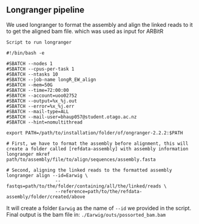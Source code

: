 ## Longranger pipeline
We used longranger to format the assembly and align the linked reads to it to get the aligned bam file. which was used as input for ARBitR

`Script to run longranger`
```
#!/bin/bash -e

#SBATCH --nodes 1
#SBATCH --cpus-per-task 1
#SBATCH --ntasks 10
#SBATCH --job-name longR_EW_align
#SBATCH --mem=50G
#SBATCH --time=72:00:00
#SBATCH --account=uoo02752
#SBATCH --output=%x_%j.out
#SBATCH --error=%x_%j.err
#SBATCH --mail-type=ALL
#SBATCH --mail-user=bhaup057@student.otago.ac.nz
#SBATCH --hint=nomultithread

export PATH=/path/to/installation/folder/of/ongranger-2.2.2:$PATH

# First, we have to format the assembly before alignment, this will create a folder called [refdata-assembly] with assembly information
longranger mkref path/to/assembly/file/to/align/sequences/assembly.fasta                  

# Second, aligning the linked reads to the formatted assembly
longranger align --id=Earwig \
                  --fastqs=path/to/the/folder/containing/all/the/linked/reads \
                  --reference=path/to/the/refdata-assembly/folder/created/above
```
It will create a folder `Earwig` as the name of `--id` we provided in the script. Final output is the bam file in: `./Earwig/outs/possorted_bam.bam`
